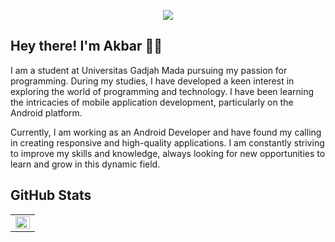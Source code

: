 <p align="center">
    <img src="https://github.com/halfrost/halfrost/blob/master/icons/header_.png">
</p>
<h2> Hey there! I'm Akbar 👋🏼</h2>

I am a student at Universitas Gadjah Mada pursuing my passion for programming. During my studies, I have developed a keen interest in exploring the world of programming and technology. I have been learning the intricacies of mobile application development, particularly on the Android platform.

Currently, I am working as an Android Developer and have found my calling in creating responsive and high-quality applications. I am constantly striving to improve my skills and knowledge, always looking for new opportunities to learn and grow in this dynamic field.

## GitHub Stats

<table><tr>

<td valign="top" width="100%">

<img src="https://github-readme-stats.vercel.app/api/top-langs/?username=akbarabdul80&hide_border=true&layout=compact&theme=dark&hide=css,scss,html,makefile&exclude_repo=website,anonychun.github.io" align="left" style="width: 100%" />

</td></tr></table>

<br/>
